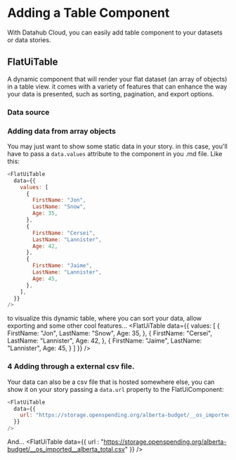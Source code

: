 # Adding a Table Component

With Datahub Cloud, you can easily add table component to your datasets or data stories.

## FlatUiTable

A dynamic component that will render your flat dataset (an array of objects) in a table view. it comes with a variety of features that can enhance the way your data is presented, such as sorting, pagination, and export options.

### Data source

### Adding data from array objects

You may just want to show some static data in your story. in this case, you'll have to pass a `data.values` attribute to the component in you .md file. Like this:

```js
<FlatUiTable
  data={{
    values: [
      {
        FirstName: "Jon",
        LastName: "Snow",
        Age: 35,
      },
      {
        FirstName: "Cersei",
        LastName: "Lannister",
        Age: 42,
      },
      {
        FirstName: "Jaime",
        LastName: "Lannister",
        Age: 45,
      },
    ],
  }}
/>
```

to visualize this dynamic table, where you can sort your data, allow exporting and some other cool features...
<FlatUiTable
data={{
    values: [
      {
        FirstName: "Jon",
        LastName: "Snow",
        Age: 35,
      },
      {
        FirstName: "Cersei",
        LastName: "Lannister",
        Age: 42,
      },
      {
        FirstName: "Jaime",
        LastName: "Lannister",
        Age: 45,
      }
    ]
  }}
/>

### 4 Adding through a external csv file.

Your data can also be a csv file that is hosted somewhere else, you can show it on your story passing a `data.url` property to the FlatUiComponent:

```js
<FlatUiTable
  data={{
    url: "https://storage.openspending.org/alberta-budget/__os_imported__alberta_total.csv",
  }}
/>
```

And...
<FlatUiTable
data={{
    url : "https://storage.openspending.org/alberta-budget/__os_imported__alberta_total.csv"
  }}
/>
